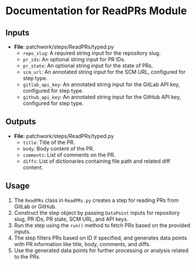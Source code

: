 # Documentation for ReadPRs Module

## Inputs
- **File**: patchwork/steps/ReadPRs/typed.py
  - `repo_slug`: A required string input for the repository slug.
  - `pr_ids`: An optional string input for PR IDs.
  - `pr_state`: An optional string input for the state of PRs.
  - `scm_url`: An annotated string input for the SCM URL, configured for step type.
  - `gitlab_api_key`: An annotated string input for the GitLab API key, configured for step type.
  - `github_api_key`: An annotated string input for the GitHub API key, configured for step type.

## Outputs
- **File**: patchwork/steps/ReadPRs/typed.py
  - `title`: Title of the PR.
  - `body`: Body content of the PR.
  - `comments`: List of comments on the PR.
  - `diffs`: List of dictionaries containing file path and related diff content.

## Usage
1. The `ReadPRs` class in `ReadPRs.py` creates a step for reading PRs from GitLab or GitHub.
2. Construct the step object by passing `DataPoint` inputs for repository slug, PR IDs, PR state, SCM URL, and API keys.
3. Run the step using the `run()` method to fetch PRs based on the provided inputs.
4. The step filters PRs based on ID if specified, and generates data points with PR information like title, body, comments, and diffs.
5. Use the generated data points for further processing or analysis related to the PRs.